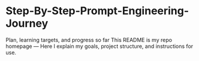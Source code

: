 # Step-By-Step-Prompt-Engineering-Journey
 Plan, learning targets, and progress so far
 This README is my repo homepage — Here I explain my goals, project structure, and instructions for use.
